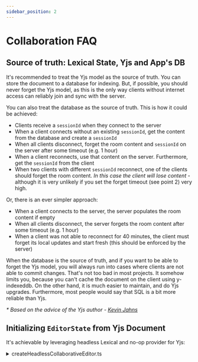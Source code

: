 ```yaml
---
sidebar_position: 2
---
```


# Collaboration FAQ

## Source of truth: Lexical State, Yjs and App's DB

It's recommended to treat the Yjs model as the source of truth. You can store the document to a database for indexing.
But, if possible, you should never forget the Yjs model, as this is the only way clients without internet access can reliably join and sync with the server.

You can also treat the database as the source of truth. This is how it could be achieved:

- Clients receive a `sessionId` when they connect to the server
- When a client connects without an existing `sessionId`, get the content from the database and create a `sessionId`
- When all clients disconnect, forget the room content and `sessionId` on the server after some timeout (e.g. 1 hour)
- When a client reconnects, use that content on the server. Furthermore, get the `sessionId` from the client
- When two clients with different `sessionId` reconnect, one of the clients should forget the room content. _In this case the client will lose content_ - although it is very unlikely if you set the forget timeout (see point 2) very high.

Or, there is an ever simpler approach:

- When a client connects to the server, the server populates the room content if empty
- When all clients disconnect, the server forgets the room content after some timeout (e.g. 1 hour)
- When a client was not able to reconnect for 40 minutes, the client must forget its local updates and start fresh (this should be enforced by the server)

When the database is the source of truth, and if you want to be able to forget the Yjs model, you will always run into cases where clients are not able to commit changes. That's not too bad in most projects. It somehow limits you, because you can't cache the document on the client using y-indexeddb. On the other hand, it is much easier to maintain, and do Yjs upgrades. Furthermore, most people would say that SQL is a bit more reliable than Yjs.

_* Based on the advice of the Yjs author - [Kevin Jahns](https://github.com/yjs/yjs/issues/82#issuecomment-328365015)_


## Initializing `EditorState` from Yjs Document

It's achievable by leveraging headless Lexical and no-op provider for Yjs:

<details>
  <summary>createHeadlessCollaborativeEditor.ts</summary>

  ```typescript
  import type {Binding, Provider} from '@lexical/yjs';
  import type {
    Klass,
    LexicalEditor,
    LexicalNode,
    LexicalNodeReplacement,
    SerializedEditorState,
    SerializedLexicalNode,
  } from 'lexical';

  import {createHeadlessEditor} from '@lexical/headless';
  import {
    createBinding,
    syncLexicalUpdateToYjs,
    syncYjsChangesToLexical,
  } from '@lexical/yjs';
  import {type YEvent, applyUpdate, Doc, Transaction} from 'yjs';

  export default function headlessConvertYDocStateToLexicalJSON(
    nodes: ReadonlyArray<Klass<LexicalNode> | LexicalNodeReplacement>,
    yDocState: Uint8Array,
  ): SerializedEditorState<SerializedLexicalNode> {
    return withHeadlessCollaborationEditor(nodes, (editor, binding) => {
      applyUpdate(binding.doc, yDocState, {isUpdateRemote: true});
      editor.update(() => {}, {discrete: true});

      return editor.getEditorState().toJSON();
    });
  }

  /**
   * Creates headless collaboration editor with no-op provider (since it won't
   * connect to message distribution infra) and binding. It also sets up
   * bi-directional synchronization between yDoc and editor
   */
  function withHeadlessCollaborationEditor<T>(
    nodes: ReadonlyArray<Klass<LexicalNode> | LexicalNodeReplacement>,
    callback: (editor: LexicalEditor, binding: Binding, provider: Provider) => T,
  ): T {
    const editor = createHeadlessEditor({
      nodes,
    });

    const id = 'main';
    const doc = new Doc();
    const docMap = new Map([[id, doc]]);
    const provider = createNoOpProvider();
    const binding = createBinding(editor, provider, id, doc, docMap);

    const unsubscribe = registerCollaborationListeners(editor, provider, binding);

    const res = callback(editor, binding, provider);

    unsubscribe();

    return res;
  }

  function registerCollaborationListeners(
    editor: LexicalEditor,
    provider: Provider,
    binding: Binding,
  ): () => void {
    const unsubscribeUpdateListener = editor.registerUpdateListener(
      ({
        dirtyElements,
        dirtyLeaves,
        editorState,
        normalizedNodes,
        prevEditorState,
        tags,
      }) => {
        if (tags.has('skip-collab') === false) {
          syncLexicalUpdateToYjs(
            binding,
            provider,
            prevEditorState,
            editorState,
            dirtyElements,
            dirtyLeaves,
            normalizedNodes,
            tags,
          );
        }
      },
    );

    const observer = (events: Array<YEvent<any>>, transaction: Transaction) => {
      if (transaction.origin !== binding) {
        syncYjsChangesToLexical(binding, provider, events, false);
      }
    };

    binding.root.getSharedType().observeDeep(observer);

    return () => {
      unsubscribeUpdateListener();
      binding.root.getSharedType().unobserveDeep(observer);
    };
  }

  function createNoOpProvider(): Provider {
    const emptyFunction = () => {};

    return {
      awareness: {
        getLocalState: () => null,
        getStates: () => new Map(),
        off: emptyFunction,
        on: emptyFunction,
        setLocalState: emptyFunction,
      },
      connect: emptyFunction,
      disconnect: emptyFunction,
      off: emptyFunction,
      on: emptyFunction,
    };
  }
  ```
</details>
